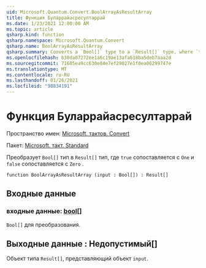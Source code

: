 ```yaml
---
uid: Microsoft.Quantum.Convert.BoolArrayAsResultArray
title: Функция Буларрайасресултаррай
ms.date: 1/23/2021 12:00:00 AM
ms.topic: article
qsharp.kind: function
qsharp.namespace: Microsoft.Quantum.Convert
qsharp.name: BoolArrayAsResultArray
qsharp.summary: Converts a `Bool[]` type to a `Result[]` type, where `true` is mapped to `One` and `false` is mapped to `Zero`.
ms.openlocfilehash: b30da07272ee1a6c19ae13afa618ba5deb7aaa2d
ms.sourcegitcommit: 71605ea9cc630e84e7ef29027e1f0ea06299747e
ms.translationtype: MT
ms.contentlocale: ru-RU
ms.lasthandoff: 01/26/2021
ms.locfileid: "98834191"
---
```

# <a name="boolarrayasresultarray-function"></a>Функция Буларрайасресултаррай

Пространство имен: [Microsoft. тактов. Convert](xref:Microsoft.Quantum.Convert)

Пакет: [Microsoft. такт. Standard](https://nuget.org/packages/Microsoft.Quantum.Standard)


Преобразует `Bool[]` тип в `Result[]` тип, где `true` сопоставляется с `One` и `false` сопоставляется с `Zero` .

```qsharp
function BoolArrayAsResultArray (input : Bool[]) : Result[]
```


## <a name="input"></a>Входные данные

### <a name="input--bool"></a>входные данные: [bool](xref:microsoft.quantum.lang-ref.bool)[]

`Bool[]` для преобразования.



## <a name="output--__invalidresult__"></a>Выходные данные __: <Result> Недопустимый__[]

Объект типа `Result[]`, представляющий объект `input`.